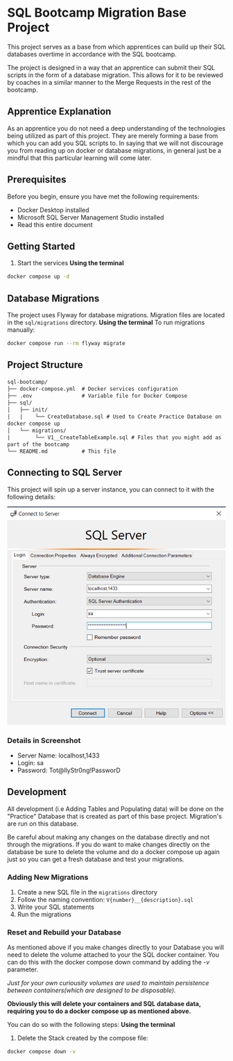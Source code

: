 # SQL Bootcamp Migration Base Project

This project serves as a base from which apprentices can build up their SQL databases overtime in accordance with the SQL bootcamp.

The project is designed in a way that an apprentice can submit their SQL scripts in the form of a database migration. This allows for it to be reviewed by coaches in a similar manner to the Merge Requests in the rest of the bootcamp.

## Apprentice Explanation

As an apprentice you do not need a deep understanding of the technologies being utilized as part of this project. They are merely forming a base from which you can add you SQL scripts to. In saying that we will not discourage you from reading up on docker or database migrations, in general just be a mindful that this particular learning will come later.

## Prerequisites

Before you begin, ensure you have met the following requirements:

- Docker Desktop installed
- Microsoft SQL Server Management Studio installed
- Read this entire document

## Getting Started

1. Start the services
**Using the terminal**
```bash
docker compose up -d
```

## Database Migrations

The project uses Flyway for database migrations. Migration files are located in the `sql/migrations` directory.
**Using the terminal**
To run migrations manually:
```bash
docker compose run --rm flyway migrate
```

## Project Structure

```
sql-bootcamp/
├── docker-compose.yml  # Docker services configuration
├── .env                # Variable file for Docker Compose
├── sql/                
│   ├── init/
|   |    └── CreateDatabase.sql # Used to Create Practice Database on docker compose up
│   └── migrations/
|        └── V1__CreateTableExample.sql # Files that you might add as part of the bootcamp
└── README.md           # This file
```

## Connecting to SQL Server

This project will spin up a server instance, you can connect to it with the following details:

![Login Details Screenshot](/img/login-screenshot.png)

### Details in Screenshot

- Server Name: localhost,1433
- Login: sa
- Password: Tot@llyStr0ng!PassworD

## Development

All development (i.e Adding Tables and Populating data) will be done on the "Practice" Database that is created as part of this base project. Migration's are run on this database.

Be careful about making any changes on the database directly and not through the migrations. If you do want to make changes directly on the database be sure to delete the volume and do a docker compose up again just so you can get a fresh database and test your migrations.

### Adding New Migrations

1. Create a new SQL file in the `migrations` directory
2. Follow the naming convention: `V{number}__{description}.sql`
3. Write your SQL statements
4. Run the migrations

### Reset and Rebuild your Database

As mentioned above if you make changes directly to your Database you will need to delete the volume attached to your the SQL docker container. You can do this with the docker compose down command by adding the *-v* parameter.

*Just for your own curiousity volumes are used to maintain persistence between containers(which are designed to be disposable).*

**Obviously this will delete your containers and SQL database data, requiring you to do a docker compose up as mentioned above.**

You can do so with the following steps:
**Using the terminal**
1. Delete the Stack created by the compose file:
```bash
docker compose down -v
```